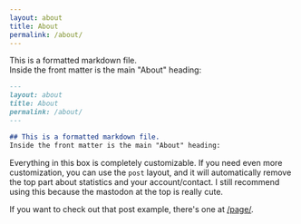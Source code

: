 ```yaml
---
layout: about
title: About
permalink: /about/
---
```


This is a formatted markdown file.  
Inside the front matter is the main "About" heading:

```markdown
---
layout: about
title: About
permalink: /about/
---

## This is a formatted markdown file.
Inside the front matter is the main "About" heading:
```

Everything in this box is completely customizable. If you need even more customization, you can use the `post` layout, and it will automatically remove the top part about statistics and your account/contact. I still recommend using this because the mastodon at the top is really cute.

If you want to check out that post example, there's one at [/page/](/page/).
